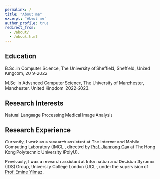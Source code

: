 ```yaml
---
permalink: /
title: "About me"
excerpt: "About me"
author_profile: true
redirect_from: 
  - /about/
  - /about.html
---
```

## Education

B.Sc. in Computer Science, The University of Sheffield, Sheffield, United Kingdom, 2019-2022.

M.Sc. in Advanced Computer Science, The University of Manchester, Manchester, United Kingdom, 2022-2023.

## Research Interests

Natural Language Processing
Medical Image Analysis

## Research Experience

Currently, I work as a research assistant at The Internet and Mobile Computing Laboratory (IMCL), directed by [Prof. Jiannong Cao](https://www4.comp.polyu.edu.hk/~csjcao/) at The Hong Kong Polytechnic University (PolyU).

Previously, I was a research assistant at Information and Decision Systems (IDS) Group, University College London (UCL), under the supervision of [Prof. Emine Yilmaz](https://sites.google.com/site/emineyilmaz/).
